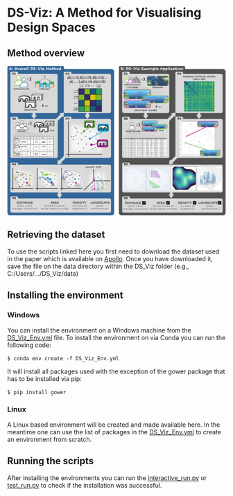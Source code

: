 # DS-Viz: A Method for Visualising Design Spaces

## Method overview
![DS_Viz](https://github.com/epz0/DS_Viz/blob/main/data/images/DS_Viz.png)

## Retrieving the dataset
To use the scripts linked here you first need to download the dataset used in the paper which is available on [Apollo](https://doi.org/10.17863/CAM.104076). 
Once you have downloaded it, save the file on the data directory within the DS_Viz folder (e.g., C:/Users/.../DS_Viz/data)

## Installing the environment
### Windows
You can install the environment on a Windows machine from the [DS_Viz_Env.yml](https://github.com/epz0/DS_Viz/blob/main/env/DS_Viz_Env.yml) file. To install the environment on via Conda you can run the following code:

```
$ conda env create -f DS_Viz_Env.yml
```

It will install all packages used with the exception of the gower package that has to be installed via pip:
```
$ pip install gower
```
### Linux
A Linux based environment will be created and made available here. In the meantime one can use the list of packages in the [DS_Viz_Env.yml](https://github.com/epz0/DS_Viz/blob/main/env/DS_Viz_Env.yml) to create an environment from scratch. 

## Running the scripts
After installing the environments you can run the [interactive_run.py](https://github.com/epz0/DS_Viz/blob/main/scripts/interactive_run.py) or [test_run.py](https://github.com/epz0/DS_Viz/blob/main/scripts/test_run.py) to check if the installation was successful.
